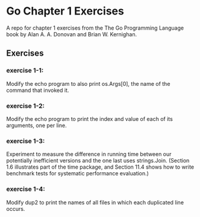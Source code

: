 # Go Chapter 1 Exercises

A repo for chapter 1 exercises from the The Go Programming Language book by Alan A. A. Donovan and Brian W. Kernighan.

## Exercises

### exercise 1-1:

Modify the echo program to also print os.Args[0], the name of the command
that invoked it.

### exercise 1-2:

Modify the echo program to print the index and value of each of its arguments, one per line.

### exercise 1-3:

Experiment to measure the difference in running time between our potentially inefficient versions and the one last uses strings.Join. (Section 1.6 illustrates part of the time package, and Section 11.4 shows how to write benchmark tests for systematic performance evaluation.)

### exercise 1-4:

Modify dup2 to print the names of all files in which each duplicated line occurs.
